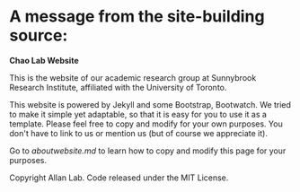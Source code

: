 # A message from the site-building source:


**Chao Lab Website**

This is the website of our academic research group at Sunnybrook Research Institute, affiliated with the University of Toronto.

This website is powered by Jekyll and some Bootstrap, Bootwatch. We tried to make it simple yet adaptable, so that it is easy for you to use it as a template. Please feel free to copy and modify for your own purposes. You don't have to link to us or mention us (but of course we appreciate it).

Go to *aboutwebsite.md* to learn how to copy and modify this page for your purposes. 


Copyright Allan Lab. Code released under the MIT License.
